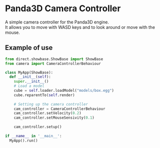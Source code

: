 # Panda3D Camera Controller
A simple camera controller for the Panda3D engine.</br>
It allows you to move with WASD keys and to look around or move with the mouse.

## Example of use
```python
from direct.showbase.ShowBase import ShowBase
from camera import CameraControllerBehaviour

class MyApp(ShowBase):
  def __init__(self):
    super.__init__()
    # Load a model
    cube = self.loader.loadModel("models/box.egg")
    cube.reparentTo(self.render)
    
    # Setting up the camera controller
    cam_controller = CameraControllerBehaviour
    cam_controller.setVelocity(0.2)
    cam_controller.setMouseSensivity(0.1)
    
    cam_controller.setup()
 
if __name__ in '__main__':
  MyApp().run()
```
